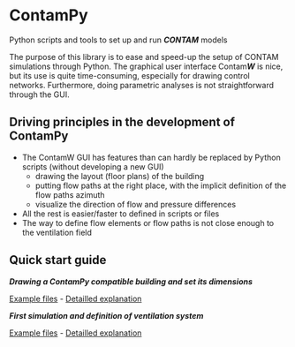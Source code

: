 # ContamPy
Python scripts and tools to set up and run ***CONTAM*** models

The purpose of this library is to ease and speed-up the setup of CONTAM simulations through Python. The graphical user interface Contam***W*** is nice, but its use is quite time-consuming, especially for drawing control networks. Furthermore, doing parametric analyses is not straightforward through the GUI. 

## Driving principles in the development of ContamPy

+ The ContamW GUI has features than can hardly be replaced by Python scripts (without developing a new GUI)
	+ drawing the layout (floor plans) of the building
	+ putting flow paths at the right place, with the implicit definition of the flow paths azimuth
	+ visualize the direction of flow and pressure differences
+ All the rest is easier/faster to defined in scripts or files
+ The way to define flow elements or flow paths is not close enough to the ventilation field





## Quick start guide

***Drawing a ContamPy compatible building and set its dimensions***

[Example files](examples/0_modelGeneration/) - [Detailled explanation](doc/DrawBuilding.md)

***First simulation and definition of ventilation system***

[Example files](examples/1_runSystemFromJson/) - [Detailled explanation](doc/BasicSimulation.md)


<!--***Adding controls***

[Example files with simple clock control](examples/1c_runSystemFromJson_ClockControl/)

[Example files with sensors and demand control ventilation](examples/1d_runSystemFromJson_DemandControlled/)

[Detailled guide](doc/Controls.md)
-->


